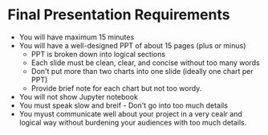 # Final Presentation Requirements

- You will have maximum 15 minutes
- You will have a well-designed PPT of about 15 pages (plus or minus)
  - PPT is broken down into logical sections
  - Each slide must be clean, clear, and concise without too many words
  - Don't put more than two charts into one slide (ideally one chart per PPT)
  - Provide brief note for each chart but not too wordy.
- You will not show Jupyter notebook
- You must speak slow and breif - Don't go into too much details
- You myust communicate well about your project in a very cealr and logical way without burdening your audiences with too much details.
